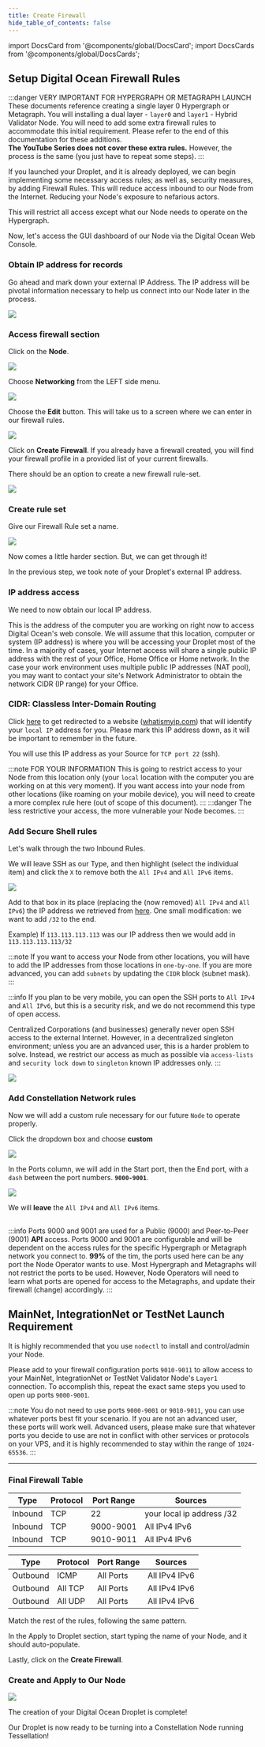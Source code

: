 ```yaml
---
title: Create Firewall
hide_table_of_contents: false
---
```


import DocsCard from '@components/global/DocsCard';
import DocsCards from '@components/global/DocsCards';

<head>
  <title>Digital Ocean Firewall Setup</title>
  <meta
    name="description"
    content="Secure our ingress and egress rules for our droplet"
  />
</head>

## Setup Digital Ocean Firewall Rules

:::danger VERY IMPORTANT FOR HYPERGRAPH OR METAGRAPH LAUNCH
These documents reference creating a single layer 0 Hypergraph or Metagraph.  You will installing a dual layer - `layer0` and `layer1` - Hybrid Validator Node.  You will need to add some extra firewall rules to accommodate this initial requirement.   Please refer to the end of this documentation for these additions.  
**The YouTube Series does not cover these extra rules.** However, the process is the same (you just have to repeat some steps).
:::

If you launched your Droplet, and it is already deployed, we can begin implementing some necessary access rules; as well as, security measures, by adding Firewall Rules. This will reduce access inbound to our Node from the Internet. Reducing your Node's exposure to nefarious actors.

This will restrict all access except what our Node needs to operate on the Hypergraph.

Now, let's access the GUI dashboard of our Node via the Digital Ocean Web Console. 

### Obtain IP address for records

Go ahead and mark down your external IP Address.  The IP address will be pivotal information necessary to help us connect into our Node later in the process.

![](/img/validator_nodes/do-sg1.png)

### Access firewall section

Click on the **Node**.

![](/img/validator_nodes/do-sg2.png)

Choose **Networking** from the LEFT side menu.

![](/img/validator_nodes/do-sg3.png)

Choose the **Edit** button. This will take us to a screen where we can enter in our firewall rules.

![](/img/validator_nodes/do-sg4.png)

Click on **Create Firewall**. If you already have a firewall created, you will find your firewall profile in a provided list of your current firewalls. 

There should be an option to create a new firewall rule-set.

![](/img/validator_nodes/do-sg5.png)

### Create rule set

Give our Firewall Rule set a name.

![](/img/validator_nodes/do-sg6.png)

Now comes a little harder section. But, we can get through it!

In the previous step, we took note of your Droplet's external IP address.  

### IP address access

We need to now obtain our local IP address.  

This is the address of the computer you are working on right now to access Digital Ocean's web console.  We will assume that this location, computer or system (IP address) is where you will be accessing your Droplet most of the time.  In a majority of cases, your Internet access will share a single public IP address with the rest of your Office, Home Office or Home network.  In the case your work environment uses multiple public IP addresses (NAT pool), you may want to contact your site's Network Administrator to obtain the network CIDR (IP range) for your Office.

### CIDR: Classless Inter-Domain Routing

Click [here](https://www.whatismyip.com) to get redirected to a website ([whatismyip.com](https://www.whatismyip.com)) that will identify your `local IP` address for you. Please mark this IP address down, as it will be important to remember in the future.

You will use this IP address as your Source for `TCP port 22` (ssh).

:::note FOR YOUR INFORMATION
This is going to restrict access to your Node from this location only (your `local` location with the computer you are working on at this very moment). If you want access into your node from other locations (like roaming on your mobile device), you will need to create a more complex rule here (out of scope of this document).
:::
:::danger
The less restrictive your access, the more vulnerable your Node becomes.
:::

### Add Secure Shell rules

Let's walk through the two Inbound Rules.

We will leave SSH as our Type, and then highlight (select the individual item) and click the `X` to remove both the `All IPv4` and `All IPv6` items.

![](/img/validator_nodes/do-sg7.png)


Add to that box in its place (replacing the (now removed) `All IPv4` and `All IPv6`) the IP address we retrieved from [here](https://www.whatismyip.com). One small modification: we want to add `/32` to the end. 

Example) If `113.113.113.113` was our IP address then we would add in `113.113.113.113/32`

:::note
If you want to access your Node from other locations, you will have to add the IP addresses from those locations in `one-by-one`. If you are more advanced, you can add `subnets` by updating the `CIDR` block (subnet mask). 
:::

:::info
If you plan to be very mobile, you can open the SSH ports to `All IPv4` and `All IPv6`, but this is a security risk, and we do not recommend this type of open access.

Centralized Corporations (and businesses) generally never open SSH access to the external Internet.  However, in a decentralized singleton environment; unless you are an advanced user, this is a harder problem to solve.  Instead, we restrict our access as much as possible via `access-lists` and `security lock down` to `singleton` known IP addresses only.
:::

![](/img/validator_nodes/do-sg8.png)


### Add Constellation Network rules 

Now we will add a custom rule necessary for our future `Node` to operate properly.

Click the dropdown box and choose **custom**

![](/img/validator_nodes/do-sg9.png)

In the Ports column, we will add in the Start port, then the End port, with a `dash` between the port numbers. **`9000-9001`**.

![](/img/validator_nodes/do-sg10.png)

We will **leave** the `All IPv4` and `All IPv6` items.

##
:::info
Ports 9000 and 9001 are used for a Public (9000) and Peer-to-Peer (9001) **API** access.  Ports 9000 and 9001 are configurable and will be dependent on the access rules for the specific Hypergraph or Metagraph network you connect to.  **99%** of the tim, the ports used here can be any port the Node Operator wants to use.  Most Hypergraph and Metagraphs will not restrict the ports to be used.  However, Node Operators will need to learn what ports are opened for access to the Metagraphs, and update their firewall (change) accordingly.
:::

## MainNet, IntegrationNet or TestNet Launch Requirement 
It is highly recommended that you use `nodectl` to install and control/admin your Node.

Please add to your firewall configuration ports `9010-9011` to allow access to your MainNet, IntegrationNet or TestNet Validator Node's `Layer1` connection.  To accomplish this, repeat the exact same steps you used to open up ports `9000-9001`.  

:::note
You do not need to use ports `9000-9001` or `9010-9011`, you can use whatever ports best fit your scenario.  If you are not an advanced user, these ports will work well.  Advanced users, please make sure that whatever ports you decide to use are not in conflict with other services or protocols on your VPS, and it is highly recommended to stay within the range of `1024-65536`.
:::

---

### Final Firewall Table 

| Type	| Protocol	| Port Range	| Sources |
| ----  | -----| ----- | ---- |
| Inbound	| TCP	| 22	| your local ip address /32 |
| Inbound	| TCP	| 9000-9001	| All IPv4 IPv6
| Inbound	| TCP	| 9010-9011	| All IPv4 IPv6

| Type	| Protocol	| Port Range	| Sources |
| ----  | -----| ----- | ---- |
| Outbound	| ICMP	| All Ports	| All IPv4 IPv6 |
| Outbound	| All TCP	| All Ports |	All IPv4 IPv6 |
| Outbound	| All UDP	| All Ports	| All IPv4 IPv6 |


Match the rest of the rules, following the same pattern. 

In the Apply to Droplet section, start typing the name of your Node, and it should auto-populate. 

Lastly, click on the **Create Firewall**.

### Create and Apply to Our Node

![](/img/validator_nodes/do-sg13.png)

The creation of your Digital Ocean Droplet is complete!

Our Droplet is now ready to be turning into a Constellation Node running Tessellation!